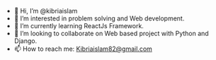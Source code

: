 - 👋 Hi, I’m @kibriaislam
- 👀 I’m interested in problem solving and Web development.
- 🌱 I’m currently learning ReactJs Framework.
- 💞️ I’m looking to collaborate on Web based project with Python and Django.
- 📫 How to reach me: Kibriaislam82@gmail.com

<!---
kibriaislam/kibriaislam is a ✨ special ✨ repository because its `README.md` (this file) appears on your GitHub profile.
You can click the Preview link to take a look at your changes.
--->
